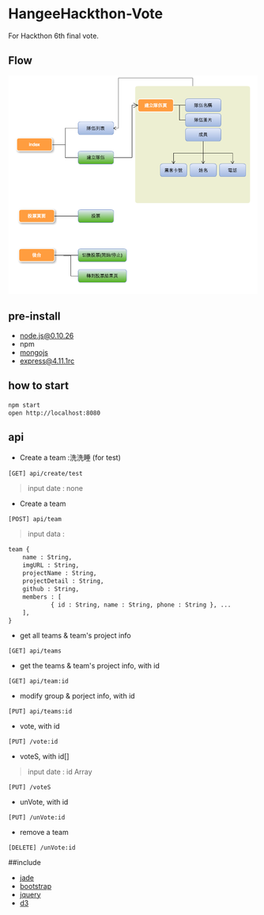# HangeeHackthon-Vote

For Hackthon 6th final vote. 

## Flow

![流程圖](flow.png)

## pre-install

 * node.js@0.10.26
 * npm
 * [mongojs](https://github.com/mafintosh/mongojs)
 * [express@4.11.1rc](http://github.com/strongloop/express/)

## how to start

```
npm start
open http://localhost:8080
```

## api



* Create a team :洗洗睡 (for test)
```
[GET] api/create/test
```
>input date : none



* Create a team
```
[POST] api/team
```
>input data :
```
team {
	name : String,
	imgURL : String,
	projectName : String,
	projectDetail : String,
	github : String,
	members : [
			{ id : String, name : String, phone : String }, ...	
	],
}
```



* get all teams & team's project info
```
[GET] api/teams
```



* get the teams & team's project info, with id
```
[GET] api/team:id
```


* modify group & porject info, with id
```
[PUT] api/teams:id
```


* vote, with id
```
[PUT] /vote:id
```

* voteS, with id[]
>input date : id Array

```
[PUT] /voteS
```


* unVote, with id
```
[PUT] /unVote:id
```


* remove a team
```
[DELETE] /unVote:id
```





##include

 * [jade](http://jade-lang.com/)
 * [bootstrap](http://getbootstrap.com/)
 * [jquery](http://jquery.com/)
 * [d3](https://github.com/mbostock/d3)
